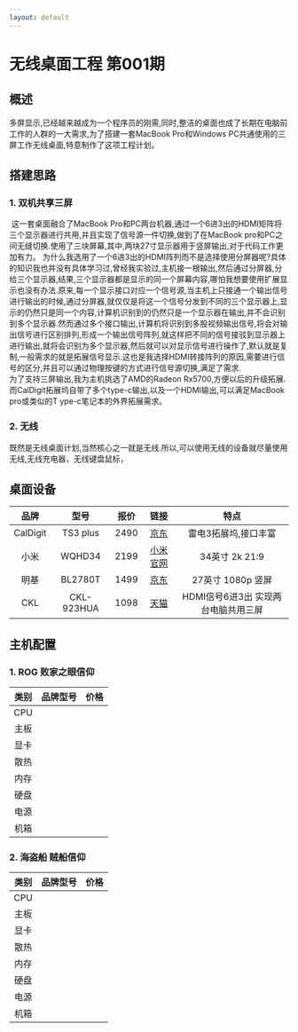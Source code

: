 ```yaml
---
layout: default
---
```


# 无线桌面工程 第001期

## 概述

​      多屏显示,已经越来越成为一个程序员的刚需,同时,整洁的桌面也成了长期在电脑前工作的人群的一大需求,为了搭建一套MacBook Pro和Windows PC共通使用的三屏工作无线桌面,特意制作了这项工程计划。

## 搭建思路 

### 1. 双机共享三屏  

​   这一套桌面融合了MacBook Pro和PC两台机器,通过一个6进3出的HDMI矩阵将三个显示器进行共用,并且实现了信号源一件切换,做到了在MacBook pro和PC之间无缝切换.使用了三块屏幕,其中,两块27寸显示器用于竖屏输出,对于代码工作更加有力。  为什么我选用了一个6进3出的HDMI阵列而不是选择使用分屏器呢?具体的知识我也并没有具体学习过,曾经我实验过,主机接一根输出,然后通过分屏器,分给三个显示器,结果,三个显示器都是显示的同一个屏幕内容,哪怕我想要使用扩展显示也没有办法.原来,每一个显示接口对应一个信号源,当主机上只接通一个输出信号进行输出的时候,通过分屏器,就仅仅是将这一个信号分发到不同的三个显示器上,显示的仍然只是同一个内容,计算机识别到的仍然只是一个显示器在输出,并不会识别到多个显示器.然而通过多个接口输出,计算机将识别到多股视频输出信号,将会对输出信号进行区别排列,形成一个输出信号阵列,就这样把不同的信号接驳到显示器上进行输出,就将会识别为多个显示器,然后就可以对显示信号进行操作了,默认就是复制,一般需求的就是拓展信号显示.这也是我选择HDMI转接阵列的原因,需要进行信号的区分,并且可以通过物理按键的方式进行信号源切换,满足了需求.  
​   为了支持三屏输出,我为主机挑选了AMD的Radeon Rx5700,方便以后的升级拓展.而CalDigit拓展坞自带了多个type-c输出,以及一个HDMI输出,可以满足MacBook pro或类似的T ype-c笔记本的外界拓展需求。

### 2. 无线

既然是无线桌面计划,当然核心之一就是无线.所以,可以使用无线的设备就尽量使用无线,无线充电器，无线键盘鼠标，

## 桌面设备

|品牌|型号|报价|链接|特点|
|:----:|:---:|:----:|:----:|:----:|
| CalDigit | TS3 plus | 2490 | [京东](https://item.jd.com/35015116361.html) | 雷电3拓展坞,接口丰富 |
|小米|WQHD34|2199|[小米官网](https://item.mi.com/product/11024.html) |34英寸 2k 21:9|
|明基|BL2780T|1499|[京东](https://item.jd.com/6984731.html) |27英寸 1080p 竖屏|
|CKL| CKL-923HUA |1098|[天猫](https://detail.tmall.com/item.htm?id=595675633495) |HDMI信号6进3出 实现两台电脑共用三屏|


## 主机配置 

### 1. ROG 败家之眼信仰
|类别|品牌型号|价格|
|:---:|:---:|:---:|
|CPU|||
|主板|||
|显卡|||
|散热|||
|内存|||
|硬盘|||
|电源|||
|机箱|||


### 2. 海盗船 贼船信仰
|类别|品牌型号|价格|
|:---:|:---:|:---:|
|CPU|||
|主板|||
|显卡|||
|散热|||
|内存|||
|硬盘|||
|电源|||
|机箱|||
